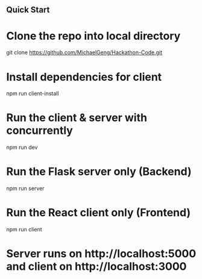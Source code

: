 ## Quick Start

# Clone the repo into local directory
git clone https://github.com/MichaelGeng/Hackathon-Code.git

# Install dependencies for client
npm run client-install

# Run the client & server with concurrently
npm run dev

# Run the Flask server only (Backend)
npm run server

# Run the React client only (Frontend)
npm run client

# Server runs on http://localhost:5000 and client on http://localhost:3000
```

